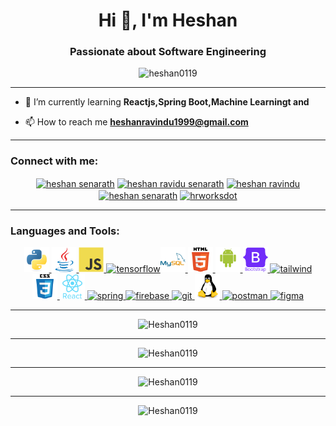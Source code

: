 <h1 align="center">Hi 👋, I'm Heshan</h1>
<h3 align="center">Passionate about Software Engineering</h3>

<p align="center"> <img src="https://komarev.com/ghpvc/?username=heshan0119&label=Profile%20views&color=0e75b6&style=flat" alt="heshan0119" /> </p>

---

- 🌱 I’m currently learning **Reactjs,Spring Boot,Machine Learningt and**

- 📫 How to reach me **heshanravindu1999@gmail.com**
---

<h3 align="left">Connect with me:</h3>
<p align="center">
<a href="https://www.linkedin.com/in/heshansenarath/" target="blank"><img align="center" src="https://raw.githubusercontent.com/rahuldkjain/github-profile-readme-generator/master/src/images/icons/Social/linked-in-alt.svg" alt="heshan senarath" height="30" width="40" /></a>
<a href="https://stackoverflow.com/users/15731465/heshan-ravidu-senarath" target="blank"><img align="center" src="https://raw.githubusercontent.com/rahuldkjain/github-profile-readme-generator/master/src/images/icons/Social/stack-overflow.svg" alt="heshan ravidu senarath" height="30" width="40" /></a>
<a href="https://www.kaggle.com/heshanravindu" target="blank"><img align="center" src="https://raw.githubusercontent.com/rahuldkjain/github-profile-readme-generator/master/src/images/icons/Social/kaggle.svg" alt="heshan ravindu" height="30" width="40" /></a>
<a href="https://www.facebook.com/heshansenarath99" target="blank"><img align="center" src="https://raw.githubusercontent.com/rahuldkjain/github-profile-readme-generator/master/src/images/icons/Social/facebook.svg" alt="heshan senarath" height="30" width="40" /></a>
<a href="https://www.hackerrank.com/profile/hrworksdot" target="blank"><img align="center" src="https://raw.githubusercontent.com/rahuldkjain/github-profile-readme-generator/master/src/images/icons/Social/hackerrank.svg" alt="hrworksdot" height="30" width="40" /></a>

  
</p>


---

<h3 align="left">Languages and Tools:</h3>
<p align="center"> <a href="https://developer.android.com" target="_blank" rel="noreferrer"> 
  <img src="https://raw.githubusercontent.com/devicons/devicon/master/icons/python/python-original.svg" alt="python" width="40" height="40"/> </a> <a href="https://reactjs.org/" target="_blank" rel="noreferrer">
    <img src="https://raw.githubusercontent.com/devicons/devicon/master/icons/java/java-original.svg" alt="java" width="40" height="40"/> </a> <a href="https://developer.mozilla.org/en-US/docs/Web/JavaScript" target="_blank" rel="noreferrer"><img src="https://raw.githubusercontent.com/devicons/devicon/master/icons/javascript/javascript-original.svg" alt="javascript" width="40" height="40"/> </a> <a href="https://www.linux.org/" target="_blank" rel="noreferrer"><img src="https://www.vectorlogo.zone/logos/tensorflow/tensorflow-icon.svg" alt="tensorflow" width="40" height="40"/><img src="https://raw.githubusercontent.com/devicons/devicon/master/icons/mysql/mysql-original-wordmark.svg" alt="mysql" width="40" height="40"/> </a> <a href="https://www.photoshop.com/en" target="_blank" rel="noreferrer">
      <img src="https://raw.githubusercontent.com/devicons/devicon/master/icons/html5/html5-original-wordmark.svg" alt="html5" width="40" height="40"/> </a> <a href="https://www.java.com" target="_blank" rel="noreferrer">
  <img src="https://raw.githubusercontent.com/devicons/devicon/master/icons/android/android-original-wordmark.svg" alt="android" width="40" height="40"/> </a> <a href="https://getbootstrap.com" target="_blank" rel="noreferrer"> 
    <img src="https://raw.githubusercontent.com/devicons/devicon/master/icons/bootstrap/bootstrap-plain-wordmark.svg" alt="bootstrap" width="40" height="40"/> </a> <a href="https://www.w3schools.com/css/" target="_blank" rel="noreferrer"><img src="https://www.vectorlogo.zone/logos/tailwindcss/tailwindcss-icon.svg" alt="tailwind" width="40" height="40"/> 
      <img src="https://raw.githubusercontent.com/devicons/devicon/master/icons/css3/css3-original-wordmark.svg" alt="css3" width="40" height="40"/> </a> <a href="https://www.figma.com/" target="_blank" rel="noreferrer"><img src="https://raw.githubusercontent.com/devicons/devicon/master/icons/react/react-original-wordmark.svg" alt="react" width="40" height="40"/> </a> <a href="https://spring.io/" target="_blank" rel="noreferrer"> 
                            <img src="https://www.vectorlogo.zone/logos/springio/springio-icon.svg" alt="spring" width="40" height="40"/> </a> <a href="https://tailwindcss.com/" target="_blank" rel="noreferrer">
                 <img src="https://www.vectorlogo.zone/logos/firebase/firebase-icon.svg" alt="firebase" width="40" height="40"/> </a> <a href="https://git-scm.com/" target="_blank" rel="noreferrer"> 
            <img src="https://www.vectorlogo.zone/logos/git-scm/git-scm-icon.svg" alt="git" width="40" height="40"/> </a> <a href="https://www.w3.org/html/" target="_blank" rel="noreferrer"> 
                              <img src="https://raw.githubusercontent.com/devicons/devicon/master/icons/linux/linux-original.svg" alt="linux" width="40" height="40"/> </a> <a href="https://www.mysql.com/" target="_blank" rel="noreferrer"> 
                                    <img src="https://www.vectorlogo.zone/logos/getpostman/getpostman-icon.svg" alt="postman" width="40" height="40"/> <img src="https://www.vectorlogo.zone/logos/figma/figma-icon.svg" alt="figma" width="40" height="40"/> </a> <a href="https://firebase.google.com/" target="_blank" rel="noreferrer"> </a> <a href="https://www.python.org" target="_blank" rel="noreferrer">    </a> <a href="https://www.tensorflow.org" target="_blank" rel="noreferrer"> 
                               </a> </p>

---
<div align="center">
  <span align="center">
    <img src="https://github-readme-stats.vercel.app/api/top-langs/?username=heshan0119&langs_count=8&layout=compact&theme=tokyonight&hide_border=true" alt="Heshan0119"/>
  </span>
</div>

---

  <div align="center">
    <img src="https://github-readme-stats.vercel.app/api?username=heshan0119&show_icons=true&theme=tokyonight&hide_border=true&include_all_commits=true&count_private=true" alt="Heshan0119"/>
  </div>

---

<div align="center">
    <img src = "https://streak-stats.demolab.com/?user=heshan0119&theme=tokyonight&hide_border=true" alt = "Heshan0119"/> 
  </div>

---

<div align = "center">
    <img src = "https://github-profile-trophy.vercel.app/?username=heshan0119&theme=dracula&no-frame=true&no-bg=true&margin-w=2&column=-1" alt = "Heshan0119"/> 
</div>
